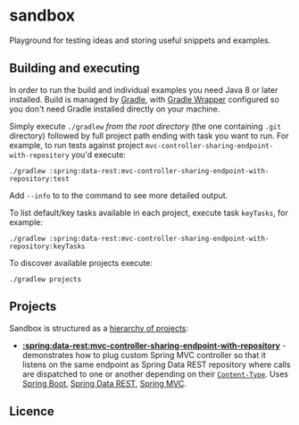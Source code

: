 # sandbox

Playground for testing ideas and storing useful snippets and examples.

## Building and executing

In order to run the build and individual examples you need Java 8 or later installed. Build is managed by [Gradle], with
[Gradle Wrapper] configured so you don't need Gradle installed directly on your machine. 

Simply execute `./gradlew` *from the root directory* (the one containing `.git` directory) followed by full project path
ending with task you want to run. For example, to run tests against project `mvc-controller-sharing-endpoint-with-repository`
you'd execute:
```
./gradlew :spring:data-rest:mvc-controller-sharing-endpoint-with-repository:test
```

Add `--info` to to the command to see more detailed output.

To list default/key tasks available in each project, execute task `keyTasks`, for example:
```
./gradlew :spring:data-rest:mvc-controller-sharing-endpoint-with-repository:keyTasks
```

To discover available projects execute:
```
./gradlew projects
```


## Projects

Sandbox is structured as a [hierarchy of projects][gradle multi project builds]:

* **[:spring:data-rest:mvc-controller-sharing-endpoint-with-repository](./spring/data-rest/mvc-controller-sharing-endpoint-with-repository/readme.md)** -
 demonstrates how to plug custom Spring MVC controller so that it listens on the same endpoint as Spring Data REST
 repository where calls are dispatched to one or another depending on their [`Content-Type`][content-type header].
 Uses [Spring Boot], [Spring Data REST], [Spring MVC].
  
## Licence

 

[gradle]:                       https://gradle.org/getting-started-gradle/
[gradle wrapper]:               https://docs.gradle.org/current/userguide/gradle_wrapper.html
[gradle multi project builds]:  https://docs.gradle.org/current/userguide/intro_multi_project_builds.html

[spring boot]:                  https://projects.spring.io/spring-boot/
[spring data rest]:             http://projects.spring.io/spring-data-rest/
[spring mvc]:                   http://docs.spring.io/spring/docs/current/spring-framework-reference/html/mvc.html

[content-type header]:          https://developer.mozilla.org/en-US/docs/Web/HTTP/Headers/Content-Type